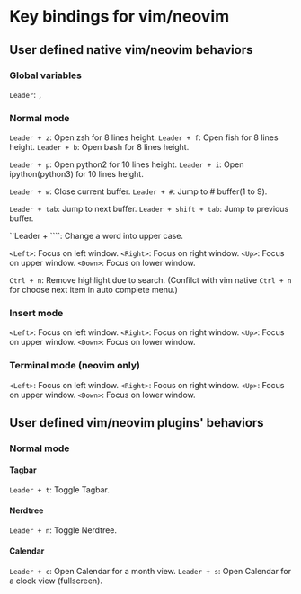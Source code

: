 # Key bindings for vim/neovim

## User defined native vim/neovim behaviors

### Global variables

`Leader`: `,`

### Normal mode

`Leader + z`: Open zsh for 8 lines height.
`Leader + f`: Open fish for 8 lines height.
`Leader + b`: Open bash for 8 lines height.

`Leader + p`: Open python2 for 10 lines height.
`Leader + i`: Open ipython(python3) for 10 lines height.

`Leader + w`: Close current buffer.
`Leader + #`: Jump to # buffer(1 to 9).

`Leader + tab`: Jump to next buffer.
`Leader + shift + tab`: Jump to previous buffer.

``Leader + ````: Change a word into upper case.


`<Left>`: Focus on left window.
`<Right>`: Focus on right window.
`<Up>`: Focus on upper window.
`<Down>`: Focus on lower window.

`Ctrl + n`: Remove highlight due to search.
(Confilct with vim native `Ctrl + n` for choose next item in auto complete menu.)

### Insert mode

`<Left>`: Focus on left window.
`<Right>`: Focus on right window.
`<Up>`: Focus on upper window.
`<Down>`: Focus on lower window.

### Terminal mode (neovim only)

`<Left>`: Focus on left window.
`<Right>`: Focus on right window.
`<Up>`: Focus on upper window.
`<Down>`: Focus on lower window.

## User defined vim/neovim plugins' behaviors

### Normal mode

#### Tagbar
`Leader + t`: Toggle Tagbar.

#### Nerdtree
`Leader + n`: Toggle Nerdtree.

#### Calendar
`Leader + c`: Open Calendar for a month view.
`Leader + s`: Open Calendar for a clock view (fullscreen).

